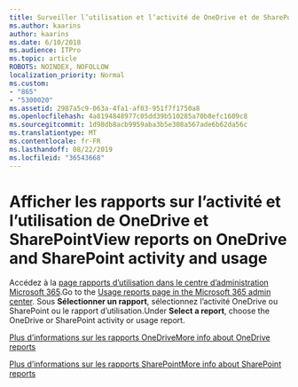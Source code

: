 ```yaml
---
title: Surveiller l’utilisation et l’activité de OneDrive et de SharePoint
ms.author: kaarins
author: kaarins
ms.date: 6/10/2018
ms.audience: ITPro
ms.topic: article
ROBOTS: NOINDEX, NOFOLLOW
localization_priority: Normal
ms.custom:
- "865"
- "5300020"
ms.assetid: 2987a5c9-063a-4fa1-af03-951f7f1750a8
ms.openlocfilehash: 4a8194848977c05dd39b510285a70b8efc1609c8
ms.sourcegitcommit: 1d98db8acb9959aba3b5e308a567ade6b62da56c
ms.translationtype: MT
ms.contentlocale: fr-FR
ms.lasthandoff: 08/22/2019
ms.locfileid: "36543668"
---
```

# <a name="view-reports-on-onedrive-and-sharepoint-activity-and-usage"></a><span data-ttu-id="f3973-102">Afficher les rapports sur l’activité et l’utilisation de OneDrive et SharePoint</span><span class="sxs-lookup"><span data-stu-id="f3973-102">View reports on OneDrive and SharePoint activity and usage</span></span>

<span data-ttu-id="f3973-103">Accédez à la [page rapports d’utilisation dans le centre d’administration Microsoft 365](https://admin.microsoft.com/AdminPortal/Home).</span><span class="sxs-lookup"><span data-stu-id="f3973-103">Go to the [Usage reports page in the Microsoft 365 admin center](https://admin.microsoft.com/AdminPortal/Home).</span></span> <span data-ttu-id="f3973-104">Sous **Sélectionner un rapport**, sélectionnez l’activité OneDrive ou SharePoint ou le rapport d’utilisation.</span><span class="sxs-lookup"><span data-stu-id="f3973-104">Under **Select a report**, choose the OneDrive or SharePoint activity or usage report.</span></span>
  
[<span data-ttu-id="f3973-105">Plus d’informations sur les rapports OneDrive</span><span class="sxs-lookup"><span data-stu-id="f3973-105">More info about OneDrive reports</span></span>](https://go.microsoft.com/fwlink/?linkid=875239)
  
[<span data-ttu-id="f3973-106">Plus d’informations sur les rapports SharePoint</span><span class="sxs-lookup"><span data-stu-id="f3973-106">More info about SharePoint reports</span></span>](https://go.microsoft.com/fwlink/?linkid=875240)
  